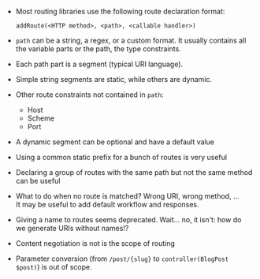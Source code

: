 - Most routing libraries use the following route declaration format:

      addRoute(<HTTP method>, <path>, <callable handler>)

- `path` can be a string, a regex, or a custom format.
  It usually contains all the variable parts or the path, the type constraints.
- Each path part is a segment (typical URI language).
- Simple string segments are static, while others are dynamic.
- Other route constraints not contained in `path`:
  - Host
  - Scheme
  - Port
- A dynamic segment can be optional and have a default value
- Using a common static prefix for a bunch of routes is very useful
- Declaring a group of routes with the same path but not the same method can be useful
- What to do when no route is matched? Wrong URI, wrong method, ...  
  It may be useful to add default workflow and responses.
- Giving a name to routes seems deprecated.
  Wait... no, it isn't: how do we generate URIs without names!?
- Content negotiation is not is the scope of routing
- Parameter conversion (from `/post/{slug}` to `controller(BlogPost $post)`) is out of scope.
